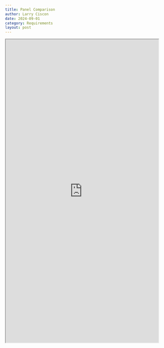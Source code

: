 ```yaml
---
title: Panel Comparison
author: Larry Ciscon
date: 2024-09-01
category: Requirements
layout: post
---
```


<iframe id="myiframe" src="https://docs.google.com/spreadsheets/d/e/2PACX-1vQi5bYz8SdhjVWl_L04I2Bd5sq6CAyrdHu2UF1zxxXtuHFu2DTeuIfOsNZzDX2IO_4sIvjTtWbVLlpb/pubhtml?widget=true&amp;headers=false"></iframe>
<style>
   #myiframe {
      width: 100%;
      height: 1000px;
   }
</style>



